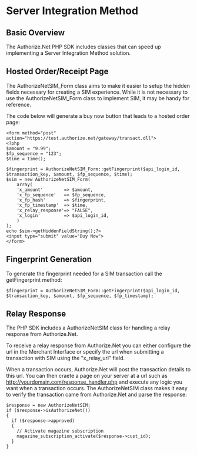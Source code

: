 Server Integration Method
=========================

Basic Overview
--------------

The Authorize.Net PHP SDK includes classes that can speed up implementing
a Server Integration Method solution.

Hosted Order/Receipt Page
-------------------------

The AuthorizeNetSIM_Form class aims to make it easier to setup the hidden
fields necessary for creating a SIM experience. While it is not necessary
to use the AuthorizeNetSIM_Form class to implement SIM, it may be handy for
reference.

The code below will generate a buy now button that leads to a hosted order page:

```
<form method="post" action="https://test.authorize.net/gateway/transact.dll">
<?php
$amount = "9.99";
$fp_sequence = "123";
$time = time();

$fingerprint = AuthorizeNetSIM_Form::getFingerprint($api_login_id, $transaction_key, $amount, $fp_sequence, $time);
$sim = new AuthorizeNetSIM_Form(
    array(
    'x_amount'        => $amount,
    'x_fp_sequence'   => $fp_sequence,
    'x_fp_hash'       => $fingerprint,
    'x_fp_timestamp'  => $time,
    'x_relay_response'=> "FALSE",
    'x_login'         => $api_login_id,
    )
);
echo $sim->getHiddenFieldString();?>
<input type="submit" value="Buy Now">
</form>
```

Fingerprint Generation
----------------------

To generate the fingerprint needed for a SIM transaction call the getFingerprint method:

```
$fingerprint = AuthorizeNetSIM_Form::getFingerprint($api_login_id, $transaction_key, $amount, $fp_sequence, $fp_timestamp);
```

Relay Response
--------------

The PHP SDK includes a AuthorizeNetSIM class for handling a relay response from
Authorize.Net.

To receive a relay response from Authorize.Net you can either configure the
url in the Merchant Interface or specify the url when submitting a transaction
with SIM using the "x_relay_url" field.

When a transaction occurs, Authorize.Net will post the transaction details to
this url. You can then craete a page on your server at a url such as
http://yourdomain.com/response_handler.php and execute any logic you want
when a transaction occurs. The AuthorizeNetSIM class makes it easy to verify
the transaction came from Authorize.Net and parse the response:

```
$response = new AuthorizeNetSIM;
if ($response->isAuthorizeNet())
{
  if ($response->approved)
  {
    // Activate magazine subscription
    magazine_subscription_activate($response->cust_id);
  }
}
```